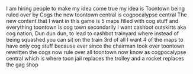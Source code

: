 I am hiring people to make my idea come true my idea is Toontown being ruled over by Cogs the new toontown central is cogpocalypse central The new content that I want in this game is 5 maps filled with cog stuff and everything toontown is cog town secondarily I want cashbot outskirts aka cog nation, Dun dun dun, to lead to cashbot trainyard where instead of being squashed you can sit on the train 3rd of all I want 4 of the maps to have only cog stuff because ever since the chairman took over toontown rewritten the cogs now rule over all toontown now know as cogpocalypse central which is where toon jail replaces the trolley and a rocket replaces the gag shop
